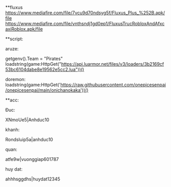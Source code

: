 **fluxus
[https://www.mediafire.com/file/7vcu9d70ndsyg5f/Fluxus_Plus_%252B.apk/file
](https://www.mediafire.com/file/bx39ikm2nxcy68d/HN_Gaming_fluxus_nokey.apk/file)
https://www.mediafire.com/file/vnthsndj1gd0ep1/FluxusTrucRobloxAndAfxcaxiRoblox.apk/file

**script:

aruze:

getgenv().Team = "Pirates"
loadstring(game:HttpGet("https://api.luarmor.net/files/v3/loaders/3b2169cf53bc6104dabe8e19562e5cc2.lua"))()

doremon:
loadstring(game:HttpGet('https://raw.githubusercontent.com/onepicesenpai/onepicesenpai/main/onichanokaka'))()

**acc: 

Ðuc:

XNmoUe5|Anhduc10

khanh:

Rondsluip5a|anhduc10

quan:

atfe9w|vuonggiap601787

huy dat:

ahhhsggdhs|huydat12345
